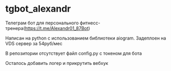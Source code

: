 # tgbot_alexandr
Телеграм бот для персонального фитнесс-тренера(https://t.me/Alexandr01_87Bot)

Написан на python с использованием библиотеки aiogram. Задеплоен на VDS сервер за 54руб/мес

В репозитории отсутствует файл config.py с токеном для бота

Осталось добавить логер и прикрутить вебхук
